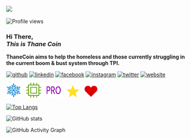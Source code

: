 ![](https://pbs.twimg.com/profile_banners/959913045995802624/1620735576/1080x360)

![Profile views](https://gpvc.arturio.dev/ThaneCoin)

### Hi There,<br>***This is Thane Coin***<br>
**ThaneCoin aims to help the homeless and those currently struggling in the current boom & bust system through TPI.**<br>


[<img src='https://cdn.jsdelivr.net/npm/simple-icons@3.0.1/icons/github.svg' alt='github' height='40'>](https://github.com/ThaneCoin)  [<img src='https://cdn.jsdelivr.net/npm/simple-icons@3.0.1/icons/linkedin.svg' alt='linkedin' height='40'>](https://www.linkedin.com/in/ThaneCoin/)  [<img src='https://cdn.jsdelivr.net/npm/simple-icons@3.0.1/icons/facebook.svg' alt='facebook' height='40'>](https://www.facebook.com/ThaneCoinTPI)  [<img src='https://cdn.jsdelivr.net/npm/simple-icons@3.0.1/icons/instagram.svg' alt='instagram' height='40'>](https://www.instagram.com/ThaneCoin/)  [<img src='https://cdn.jsdelivr.net/npm/simple-icons@3.0.1/icons/twitter.svg' alt='twitter' height='40'>](https://twitter.com/ThaneCoinTPI)  [<img src='https://cdn.jsdelivr.net/npm/simple-icons@3.0.1/icons/icloud.svg' alt='website' height='40'>](https://thanecoin.io/)  

<a href='https://archiveprogram.github.com/'><img src='https://raw.githubusercontent.com/acervenky/animated-github-badges/master/assets/acbadge.gif' width='40' height='40'></a> <a href='https://docs.github.com/en/developers'><img src='https://raw.githubusercontent.com/acervenky/animated-github-badges/master/assets/devbadge.gif' width='40' height='40'></a> <a href='https://github.com/pricing'><img src='https://raw.githubusercontent.com/acervenky/animated-github-badges/master/assets/pro.gif' width='40' height='40'></a> <a href='https://stars.github.com/'><img src='https://raw.githubusercontent.com/acervenky/animated-github-badges/master/assets/starbadge.gif' width='35' height='35'></a> <a href='https://docs.github.com/en/github/supporting-the-open-source-community-with-github-sponsors'><img src='https://raw.githubusercontent.com/acervenky/animated-github-badges/master/assets/sponsorbadge.gif' width='35' height='35'></a> 

[![Top Langs](https://github-readme-stats.vercel.app/api/top-langs/?username=ThaneCoin)](https://github.com/anuraghazra/github-readme-stats)

![GitHub stats](https://github-readme-stats.vercel.app/api?username=ThaneCoin&show_icons=true&count_private=true)  

![GitHub Activity Graph](https://activity-graph.herokuapp.com/graph?username=ThaneCoin)  

  
